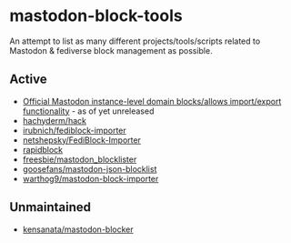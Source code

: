 # mastodon-block-tools
An attempt to list as many different projects/tools/scripts related to Mastodon & fediverse block management as possible. 

## Active

* [Official Mastodon instance-level domain blocks/allows import/export functionality](https://github.com/mastodon/mastodon/pull/20597) - as of yet unreleased
* [hachyderm/hack](https://github.com/hachyderm/hack)
* [irubnich/fediblock-importer](https://github.com/irubnich/fediblock-importer)
* [netshepsky/FediBlock-Importer](https://github.com/netshepsky/FediBlock-Importer)
* [rapidblock](https://github.com/rapidblock-org/rapidblock)
* [freesbie/mastodon_blocklister](https://github.com/freesbie/mastodon_blocklister)
* [goosefans/mastodon-json-blocklist](https://github.com/goosefans/mastodon-json-blocklist)
* [warthog9/mastodon-block-importer](https://github.com/warthog9/mastodon-block-importer)

## Unmaintained

* [kensanata/mastodon-blocker](https://github.com/kensanata/mastodon-blocker)
